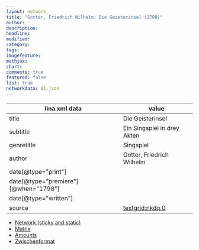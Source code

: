 ```yaml
---
layout: network
title: "Gotter, Friedrich Wilhelm: Die Geisterinsel (1798)"
author:
description:
headline:
modified:
category:
tags:
imagefeature: 
mathjax: 
chart: 
comments: true
featured: false
list: true
networkdata: 61.json
---
```

lina.xml data  | value
------------- | -------------
title|Die Geisterinsel
subtitle|Ein Singspiel in drey Akten
genretitle|Singspiel
author|Gotter, Friedrich Wilhelm
date[@type="print"]|
date[@type="premiere"][@when="1798"]|
date[@type="written"]|
source|[textgrid:nkdq.0](https://textgridlab.org/1.0/tgcrud-public/rest/textgrid:nkdq.0/data)



* [Network (sticky and static)](/network61)
* [Matrix](/matrix61)
* [Amounts](/amounts61)
* [Zwischenformat](/lina61 )
